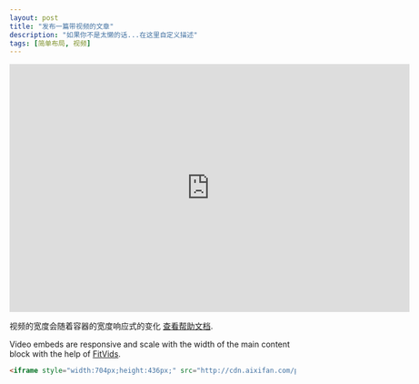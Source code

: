 ```yaml
---
layout: post
title: "发布一篇带视频的文章"
description: "如果你不是太懒的话...在这里自定义描述"
tags: [简单布局, 视频]
---
```


<iframe style="width:704px;height:436px;" src="http://cdn.aixifan.com/player/ACFlashPlayer.out.swf?vid=4609083&ref=http://www.acfun.tv/v/ac3321566" id="ACFlashPlayer-re" frameborder="0"></iframe>

视频的宽度会随着容器的宽度响应式的变化 [查看帮助文档](http://fitvidsjs.com/).

Video embeds are responsive and scale with the width of the main content block with the help of [FitVids](http://fitvidsjs.com/).

```html
<iframe style="width:704px;height:436px;" src="http://cdn.aixifan.com/player/ACFlashPlayer.out.swf?vid=4609083&ref=http://www.acfun.tv/v/ac3321566" id="ACFlashPlayer-re" frameborder="0"></iframe>
```